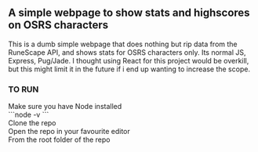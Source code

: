 <h2>A simple webpage to show stats and highscores on OSRS characters</h2>
<p>This is a dumb simple webpage that does nothing but rip data from the RuneScape API, and shows stats for OSRS characters only.
Its normal JS, Express, Pug/Jade. I thought using React for this project would be overkill, but this might limit it in the future
if i end up wanting to increase the scope.</p>

<h3>TO RUN</h3>
Make sure you have Node installed<br>
```node -v
```<br>
Clone the repo<br>
Open the repo in your favourite editor<br>
From the root folder of the repo<br>
